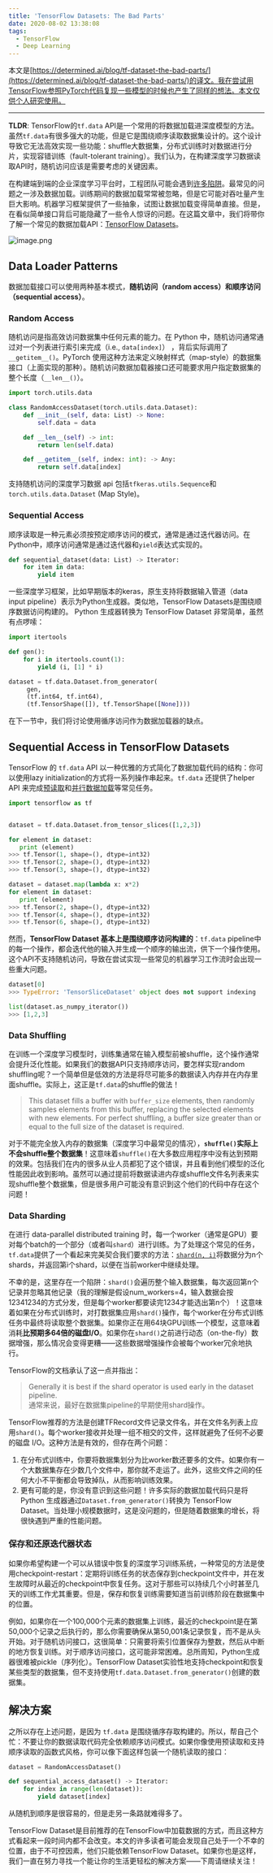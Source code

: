 ```yaml
---
title: 'TensorFlow Datasets: The Bad Parts'
date: 2020-08-02 13:38:08
tags:
  - TensorFlow
  - Deep Learning
---
```


本文是[https://determined.ai/blog/tf-dataset-the-bad-parts/](https://determined.ai/blog/tf-dataset-the-bad-parts/)的译文。我在尝试用TensorFlow参照PyTorch代码复现一些模型的时候也产生了同样的想法。本文仅供个人研究使用。

***

**TLDR**: TensorFlow的`tf.data` API是一个常用的将数据加载进深度模型的方法。虽然`tf.data`有很多强大的功能，但是它是围绕顺序读取数据集设计的。这个设计导致它无法高效实现一些功能：shuffle大数据集，分布式训练时对数据进行分片，实现容错训练（fault-tolerant training）。我们认为，在构建深度学习数据读取API时，随机访问应该是需要考虑的关键因素。

在构建端到端的企业深度学习平台时，工程团队可能会遇到[许多陷阱](https://determined.ai/blog/building-an-enterprise-deep-learning-platform/)。最常见的问题之一涉及数据加载。训练期间的数据加载常常被忽略，但是它可能对吞吐量产生巨大影响。机器学习框架提供了一些抽象，试图让数据加载变得简单直接。但是，在看似简单接口背后可能隐藏了一些令人惊讶的问题。在这篇文章中，我们将带你了解一个常见的数据加载API：[TensorFlow Datasets](https://www.tensorflow.org/api_docs/python/tf/data/Dataset)。


![image.png](https://i.loli.net/2020/08/02/eKtHoD4mk1CyPsr.png)


## Data Loader Patterns

数据加载接口可以使用两种基本模式，**随机访问（random access）**和**顺序访问（sequential access）**。

### Random Access

随机访问是指高效访问数据集中任何元素的能力。在 Python 中，随机访问通常通过对一个列表进行索引来完成（i.e., `data[index]`） ，背后实际调用了`__getitem__()`。PyTorch 使用这种方法来定义映射样式（map-style）的数据集接口（上面实现的那种）。随机访问数据加载器接口还可能要求用户指定数据集的整个长度（`__len__()`）。

```python
import torch.utils.data

class RandomAccessDataset(torch.utils.data.Dataset):
    def __init__(self, data: List) -> None:
        self.data = data

    def __len__(self) -> int:
        return len(self.data)

    def __getitem__(self, index: int): -> Any:
        return self.data[index]
```

支持随机访问的深度学习数据 api 包括`tfkeras.utils.Sequence`和`torch.utils.data.Dataset` (Map Style)。

### Sequential Access

顺序读取是一种元素必须按预定顺序访问的模式，通常是通过迭代器访问。在Python中，顺序访问通常是通过迭代器和`yield`表达式实现的。

```python
def sequential_dataset(data: List) -> Iterator:
    for item in data:
        yield item
```

一些深度学习框架，比如早期版本的keras，原生支持将数据输入管道（data input pipeline）表示为Python生成器。类似地，TensorFlow Datasets是围绕顺序数据访问构建的。 Python 生成器转换为 TensorFlow Dataset 非常简单，虽然有点啰嗦：

```python
import itertools

def gen():
    for i in itertools.count(1):
        yield (i, [1] * i)

dataset = tf.data.Dataset.from_generator(
     gen,
     (tf.int64, tf.int64),
     (tf.TensorShape([]), tf.TensorShape([None])))
```

在下一节中，我们将讨论使用循序访问作为数据加载器的缺点。

## Sequential Access in TensorFlow Datasets

TensorFlow 的 `tf.data` API 以一种优雅的方式简化了数据加载代码的结构：你可以使用lazy initialization的方式将一系列操作串起来。`tf.data` 还提供了helper API 来完成[预读取](https://www.tensorflow.org/api_docs/python/tf/data/Dataset#prefetch)和[并行数据加载](https://www.tensorflow.org/guide/data_performance#parallelizing_data_extraction)等常见任务。

```python
import tensorflow as tf


dataset = tf.data.Dataset.from_tensor_slices([1,2,3])

for element in dataset:
   print (element)
>>> tf.Tensor(1, shape=(), dtype=int32)
>>> tf.Tensor(2, shape=(), dtype=int32)
>>> tf.Tensor(3, shape=(), dtype=int32)

dataset = dataset.map(lambda x: x*2)
for element in dataset:
   print (element)
>>> tf.Tensor(2, shape=(), dtype=int32)
>>> tf.Tensor(4, shape=(), dtype=int32)
>>> tf.Tensor(6, shape=(), dtype=int32)
```

然而，**TensorFlow Dataset 基本上是围绕顺序访问构建的**：`tf.data` pipeline中的每一个操作，都会迭代他的输入并生成一个顺序的输出流，供下一个操作使用。这个API不支持随机访问，导致在尝试实现一些常见的机器学习工作流时会出现一些重大问题。

```python
dataset[0]
>>> TypeError: 'TensorSliceDataset' object does not support indexing

list(dataset.as_numpy_iterator())
>>> [1,2,3]
```

### Data Shuffling

在训练一个深度学习模型时，训练集通常在输入模型前被shuffle，这个操作通常会提升泛化性能。如果我们的数据API只支持顺序访问，要怎样实现random shuffling呢？一个简单但是低效的方法是将尽可能多的数据读入内存并在内存里面shuffle。实际上，这正是`tf.data`的shuffle的做法！

> This dataset fills a buffer with `buffer_size` elements, then randomly samples elements from this buffer, replacing the selected elements with new elements. For perfect shuffling, a buffer size greater than or equal to the full size of the dataset is required.

对于不能完全放入内存的数据集（深度学习中最常见的情况），**`shuffle()`实际上不会shuffle整个数据集**！这意味着`shuffle()`在大多数应用程序中没有达到预期的效果。包括我们在内的很多从业人员都犯了这个错误，并且看到他们模型的泛化性能因此收到影响。虽然可以通过提前将数据读进内存或shuffle文件名列表来实现shuffle整个数据集，但是很多用户可能没有意识到这个他们的代码中存在这个问题！

### Data Sharding

在进行 data-parallel distributed training 时，每一个worker（通常是GPU）要对每个batch的一个部分（或者叫`shard`）进行训练。为了处理这个常见的任务，`tf.data`提供了一个看起来完美契合我们要求的方法：[`shard(n, i)`](https://www.tensorflow.org/api_docs/python/tf/data/Dataset#shard)将数据分为n个shards，并返回第i个shard，以便在当前worker中继续处理。

不幸的是，这里存在一个陷阱：`shard()`会遍历整个输入数据集，每次返回第n个记录并忽略其他记录（我的理解是假设num_workers=4，输入数据会按12341234的方式分发，但是每个worker都要读完1234才能选出第n个）！这意味着如果在分布式训练时，对打数据集应用`shard()`操作，每个worker在分布式训练任务中最终将读取整个数据集。如果你正在用64块GPU训练一个模型，这意味着消耗**比预期多64倍的磁盘I/O**。如果你在`shard()`之前进行动态（on-the-fly）数据增强，那么情况会变得更糟——这些数据增强操作会被每个worker冗余地执行。

TensorFlow的文档承认了这一点并指出：

> Generally it is best if the shard operator is used early in the dataset pipeline.  
通常来说，最好在数据集pipeline的早期使用shard操作。

TensorFlow推荐的方法是创建TFRecord文件记录文件名，并在文件名列表上应用`shard()`。每个worker接收并处理一组不相交的文件，这样就避免了任何不必要的磁盘 I/O。这种方法是有效的，但存在两个问题：

1. 在分布式训练中，你要将数据集划分为比worker数还要多的文件。如果你有一个大数据集存在少数几个文件中，那你就不走运了。此外，这些文件之间的任何大小不平衡都会导致掉队，从而影响训练效果。
2. 更有可能的是，你没有意识到这些问题！许多实际的数据加载代码只是将 Python 生成器通过`Dataset.from_generator()`转换为 TensorFlow Dataset。当处理小规模数据时，这是没问题的，但是随着数据集的增长，将很快遇到严重的性能问题。

### 保存和还原迭代器状态

如果你希望构建一个可以从错误中恢复的深度学习训练系统，一种常见的方法是使用checkpoint-restart：定期将训练任务的状态保存到checkpoint文件中，并在发生故障时从最近的checkpoint中恢复任务。这对于那些可以持续几个小时甚至几天的训练工作尤其重要。但是，保存和恢复训练需要知道当前训练阶段在数据集中的位置。

例如，如果你在一个100,000个元素的数据集上训练，最近的checkpoint是在第50,000个记录之后执行的，那么你需要确保从第50,001条记录恢复，而不是从头开始。对于随机访问接口，这很简单：只需要将索引位置保存为整数，然后从中断的地方恢复训练。对于顺序访问接口，这可能非常困难。总所周知，Python生成器很难被pickle（序列化）。TensorFlow Dataset实验性地支持checkpoint和恢复某些类型的数据集，但不支持使用`tf.data.Dataset.from_generator()`创建的数据集。

## 解决方案

之所以存在上述问题，是因为 `tf.data` 是围绕循序存取构建的。所以，帮自己个忙：不要让你的数据读取代码完全依赖顺序访问模式。如果你像使用预读取和支持顺序读取的函数式风格，你可以像下面这样包装一个随机读取的接口：

```python
dataset = RandomAccessDataset()

def sequential_access_dataset() -> Iterator:
    for index in range(len(dataset)):
        yield dataset[index]
```

从随机到顺序是很容易的，但是走另一条路就难得多了。

TensorFlow Dataset是目前推荐的在TensorFlow中加载数据的方式，而且这种方式看起来一段时间内都不会改变。本文的许多读者可能会发现自己处于一个不幸的位置，由于不可控因素，他们只能依赖TensorFlow Dataset。如果你也是这样，我们一直在努力寻找一个能让你的生活更轻松的解决方案——下周请继续关注！
